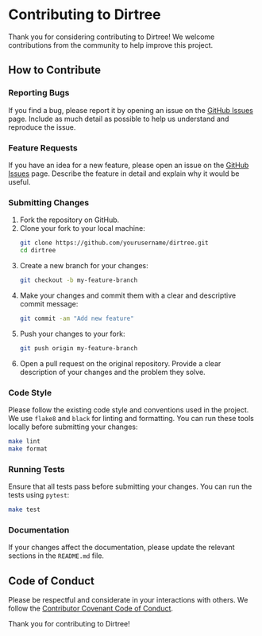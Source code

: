 # Contributing to Dirtree

Thank you for considering contributing to Dirtree! We welcome contributions from the community to help improve this project.

## How to Contribute

### Reporting Bugs

If you find a bug, please report it by opening an issue on the [GitHub Issues](https://github.com/yourusername/dirtree/issues) page. Include as much detail as possible to help us understand and reproduce the issue.

### Feature Requests

If you have an idea for a new feature, please open an issue on the [GitHub Issues](https://github.com/yourusername/dirtree/issues) page. Describe the feature in detail and explain why it would be useful.

### Submitting Changes

1. Fork the repository on GitHub.
2. Clone your fork to your local machine:
   ```bash
   git clone https://github.com/yourusername/dirtree.git
   cd dirtree
   ```
3. Create a new branch for your changes:
   ```bash
   git checkout -b my-feature-branch
   ```
4. Make your changes and commit them with a clear and descriptive commit message:
   ```bash
   git commit -am "Add new feature"
   ```
5. Push your changes to your fork:
   ```bash
   git push origin my-feature-branch
   ```
6. Open a pull request on the original repository. Provide a clear description of your changes and the problem they solve.

### Code Style

Please follow the existing code style and conventions used in the project. We use `flake8` and `black` for linting and formatting. You can run these tools locally before submitting your changes:

```bash
make lint
make format
```

### Running Tests

Ensure that all tests pass before submitting your changes. You can run the tests using `pytest`:

```bash
make test
```

### Documentation

If your changes affect the documentation, please update the relevant sections in the `README.md` file.

## Code of Conduct

Please be respectful and considerate in your interactions with others. We follow the [Contributor Covenant Code of Conduct](https://www.contributor-covenant.org/version/2/0/code_of_conduct/).

Thank you for contributing to Dirtree!

